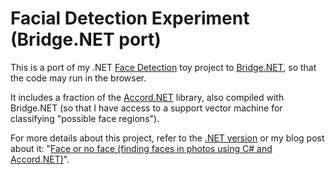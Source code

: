 # Facial Detection Experiment (Bridge.NET port)

This is a port of my .NET [Face Detection](https://github.com/ProductiveRage/FacialRecognition) toy project to [Bridge.NET](http://bridge.net/), so that the code may run in the browser.

It includes a fraction of the [Accord.NET](https://github.com/accord-net/framework) library, also compiled with Bridge.NET (so that I have access to a support vector machine for classifying "possible face regions").

For more details about this project, refer to the [.NET version](https://github.com/ProductiveRage/FacialRecognition) or my blog post about it: "[Face or no face (finding faces in photos using C# and Accord.NET)](http://www.productiverage.com/face-or-no-face-finding-faces-in-photos-using-c-sharp-and-accordnet)".
